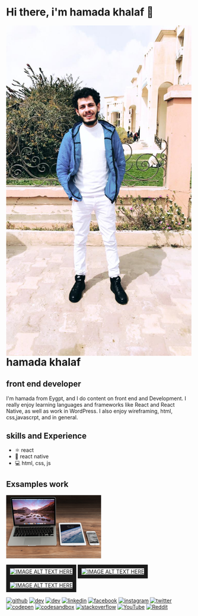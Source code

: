 #  Hi there, i'm hamada khalaf 👋

<img align="left" src="https://github.com/hamada-khalaf/hamada-khalaf/blob/main/WhatsApp%20Image%202022-04-29%20at%204.22.39%20AM.jpeg" width="500" />

#  hamada khalaf
## front end developer 
I'm hamada from Eygpt, and I do content on front end and Development. I really enjoy learning languages and frameworks like React and React Native, as well as work in WordPress. I also enjoy wireframing, html, css,javascrpt, and in general.

## skills and Experience
* ⚛️ react
* 📱 react native
* 💻 html, css, js

## Exsamples work
<img src="https://github.com/hamada-khalaf/hamada-khalaf/blob/main/pexels-pixabay-4158.jpg" width="256"/>

<a href="https://www.youtube.com/watch?v=fRDh_cYxnks&t=20s
" target="_blank"><img src="https://i.ytimg.com/vi/fRDh_cYxnks/hqdefault.jpg?sqp=-oaymwEcCPYBEIoBSFXyq4qpAw4IARUAAIhCGAFwAcABBg==&rs=AOn4CLBJrIPct8tGonItGGos0XzDVn25wA" 
alt="IMAGE ALT TEXT HERE" width="240" height="180" border="10" /></a>
<a href="https://www.youtube.com/watch?v=UFItZp0Uo8M
" target="_blank"><img src="https://i.ytimg.com/vi/UFItZp0Uo8M/hqdefault.jpg?sqp=-oaymwEcCPYBEIoBSFXyq4qpAw4IARUAAIhCGAFwAcABBg==&rs=AOn4CLBnAsuRCEXNKRE8M6reednrQFODNQ" 
alt="IMAGE ALT TEXT HERE" width="240" height="180" border="10" /></a>
<a href="https://www.youtube.com/watch?v=Fm5AYgDj-OA&t=2s
" target="_blank"><img src="https://i.ytimg.com/vi/Fm5AYgDj-OA/hqdefault.jpg?sqp=-oaymwEcCPYBEIoBSFXyq4qpAw4IARUAAIhCGAFwAcABBg==&rs=AOn4CLA6c_Fns4ZEKj6xziE7_NNj0huI_Q" 
alt="IMAGE ALT TEXT HERE" width="240" height="180" border="10" /></a>

[<img src='https://cdn.jsdelivr.net/npm/simple-icons@3.0.1/icons/github.svg' alt='github' height='40'>](https://github.com/hamada-khalaf)  [<img src='https://cdn.jsdelivr.net/npm/simple-icons@3.0.1/icons/dev-dot-to.svg' alt='dev' height='40'>](https://dev.to/hamadakhalaf)  [<img src='https://cdn.jsdelivr.net/npm/simple-icons@3.0.1/icons/hashnode.svg' alt='dev' height='40'>](hamadakhalaf)  [<img src='https://cdn.jsdelivr.net/npm/simple-icons@3.0.1/icons/linkedin.svg' alt='linkedin' height='40'>](https://www.linkedin.com/in/Hamadakhalaf/)  [<img src='https://cdn.jsdelivr.net/npm/simple-icons@3.0.1/icons/facebook.svg' alt='facebook' height='40'>](https://www.facebook.com/hamadakhalaf)  [<img src='https://cdn.jsdelivr.net/npm/simple-icons@3.0.1/icons/instagram.svg' alt='instagram' height='40'>](https://www.instagram.com/hamadakhalaf/)  [<img src='https://cdn.jsdelivr.net/npm/simple-icons@3.0.1/icons/twitter.svg' alt='twitter' height='40'>](https://twitter.com/hamadakhalaf)  [<img src='https://cdn.jsdelivr.net/npm/simple-icons@3.0.1/icons/codepen.svg' alt='codepen' height='40'>](https://codepen.io/hamadakhalaf)  [<img src='https://cdn.jsdelivr.net/npm/simple-icons@3.0.1/icons/codesandbox.svg' alt='codesandbox' height='40'>](https://codesandbox.io/u/hamadakhalaf)  [<img src='https://cdn.jsdelivr.net/npm/simple-icons@3.0.1/icons/stackoverflow.svg' alt='stackoverflow' height='40'>](https://stackoverflow.com/users/hamadakhalaf)  [<img src='https://cdn.jsdelivr.net/npm/simple-icons@3.0.1/icons/youtube.svg' alt='YouTube' height='40'>](https://www.youtube.com/channel/hamadakhalaf)  [<img src='https://cdn.jsdelivr.net/npm/simple-icons@3.0.1/icons/reddit.svg' alt='Reddit' height='40'>](https://www.reddit.com/user/hamadakhalaf)  

